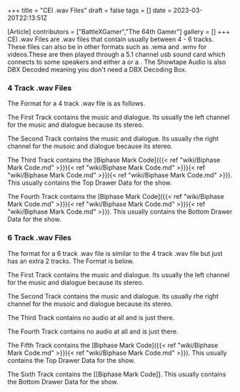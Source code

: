 +++
title = "CEI .wav Files"
draft = false
tags = []
date = 2023-03-20T22:13:51Z

[Article]
contributors = ["BattleXGamer","The 64th Gamer"]
gallery = []
+++
CEI .wav Files are .wav files that contain usually between 4 - 6 tracks. These files can also be in other formats such as .wma and .wmv for videos.These are then played through a 5.1 channel usb sound card which connects to some speakers and either a  or a . The Showtape Audio is also DBX Decoded meaning you don't need a DBX Decoding Box.

### 4 Track .wav Files ###
The Format for a 4 track .wav file is as follows.

The First Track contains the music and dialogue. Its usually the left channel for the music and dialogue because its stereo.

The Second Track contains the music and dialogue. Its usually rhe right channel for the musoic and dialogue because its stereo.

The Third Track contains the  [Biphase Mark Code]({{< ref "wiki/Biphase Mark Code.md" >}}){< ref "wiki/Biphase Mark Code.md" >}}){< ref "wiki/Biphase Mark Code.md" >}}){< ref "wiki/Biphase Mark Code.md" >}}). This usually contains the Top Drawer Data for the show.

The Fourth Track contains the  [Biphase Mark Code]({{< ref "wiki/Biphase Mark Code.md" >}}){< ref "wiki/Biphase Mark Code.md" >}}){< ref "wiki/Biphase Mark Code.md" >}}). This usually contains the Bottom Drawer Data for the show.

### 6 Track .wav Files ###
The format for a 6 track .wav file is similar to the 4 track .wav file but just has an extra 2 tracks. The Format is below.

The First Track contains the music and dialogue. Its usually the left channel for the music and dialogue because its stereo.

The Second Track contains the music and dialogue. Its usually rhe right channel for the musoic and dialogue because its stereo.

The Third Track contains no audio at all and is just there.

The Fourth Track contains no audio at all and is just there.

The Fifth Track contains the  [Biphase Mark Code]({{< ref "wiki/Biphase Mark Code.md" >}}){< ref "wiki/Biphase Mark Code.md" >}}). This usually contains the Top Drawer Data for the show.

The Sixth Track contains the  [[Biphase Mark Code]]. This usually contains the Bottom Drawer Data for the show.